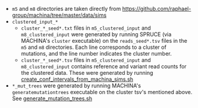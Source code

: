 
* `m5` and `m8` directories are taken directly from https://github.com/raphael-group/machina/tree/master/data/sims
* `clustered_input_*`
  * `cluster_*_seed*.txt` files in `m5_clustered_input` and `m8_clustered_input` were generated by running SPRUCE (via MACHINA's `cluster` executable) on the `reads_seed*.tsv` files in the `m5` and `m8` directories. Each line corresponds to a cluster of mutations, and the line number indicates the cluster number.
  * `cluster_*_seed*.tsv` files in `m5_clustered_input` and `m8_clustered_input`  contains reference and variant read counts for the clustered data. These were generated by running [create_conf_intervals_from_machina_sims.sh](src/util/create_conf_intervals_from_machina_sims.sh)
* `*_mut_trees` were generated by running MACHINA's `generatemutationtrees` executable on the cluster tsv's mentioned above. See [generate_mutation_trees.sh](src/util/generate_mutation_trees.sh)
